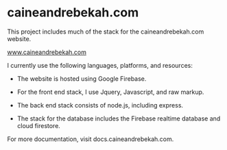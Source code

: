 # caineandrebekah.com

This project includes much of the stack for the caineandrebekah.com website.

www.caineandrebekah.com

I currently use the following languages, platforms, and resources:

- The website is hosted using Google Firebase.

- For the front end stack, I use Jquery, Javascript, and raw markup.

- The back end stack consists of node.js, including express.

- The stack for the database includes the Firebase realtime database and cloud firestore.

For more documentation, visit docs.caineandrebekah.com.